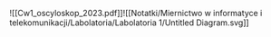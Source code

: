 ![[Cw1_oscyloskop_2023.pdf]]![[Notatki/Miernictwo w informatyce i telekomunikacji/Labolatoria/Labolatoria 1/Untitled Diagram.svg]]